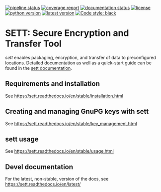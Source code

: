 [![pipeline status](https://gitlab.com/biomedit/sett/badges/master/pipeline.svg)](https://gitlab.com/biomedit/sett/-/commits/master)
[![coverage report](https://gitlab.com/biomedit/sett/badges/master/coverage.svg)](https://gitlab.com/biomedit/sett/-/commits/master)
[![documentation status](https://readthedocs.org/projects/sett/badge/)](https://sett.readthedocs.io/)
[![license](https://img.shields.io/badge/License-GPLv3-blue.svg)](https://www.gnu.org/licenses/gpl-3.0)
[![python version](https://img.shields.io/pypi/pyversions/sett.svg?logo=python&logoColor=white)](https://pypi.org/project/sett)
[![latest version](https://img.shields.io/pypi/v/sett.svg)](https://pypi.org/project/sett)
[![Code style: black](https://img.shields.io/badge/code%20style-black-000000.svg)](https://github.com/psf/black)

# SETT: Secure Encryption and Transfer Tool

_sett_ enables packaging, encryption, and transfer of data to preconfigured locations.
Detailed documentation as well as a quick-start guide can be found in the
[sett documentation](https://sett.readthedocs.io).

## Requirements and installation

See <https://sett.readthedocs.io/en/stable/installation.html>

## Creating and managing GnuPG keys with sett

See <https://sett.readthedocs.io/en/stable/key_management.html>

## sett usage

See <https://sett.readthedocs.io/en/stable/usage.html>

## Devel documentation

For the latest, non-stable, version of the docs, see
<https://sett.readthedocs.io/en/latest/>
